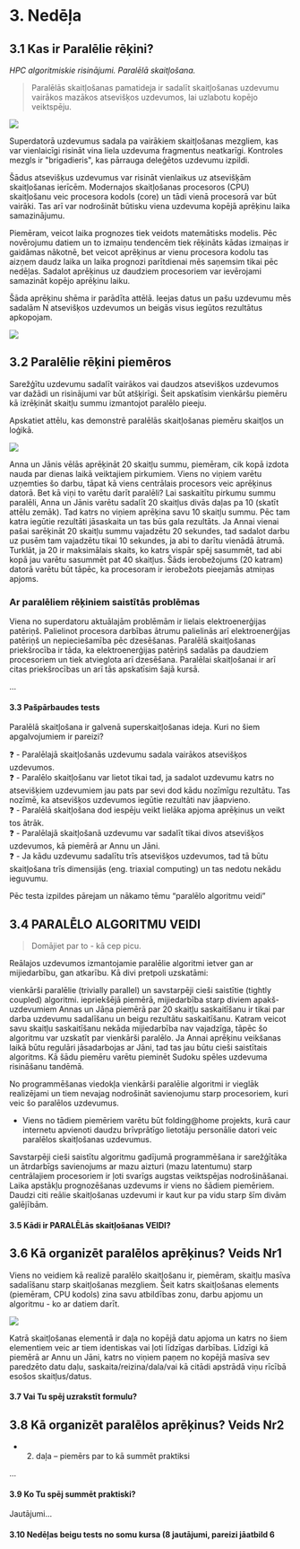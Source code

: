 
# 3. Nedēļa

## 3.1 Kas ir Paralēlie rēķini?

*HPC algoritmiskie risinājumi. Paralēlā skaitļošana.*



> Paralēlās skaitļošanas pamatideja ir sadalīt skaitļošanas uzdevumu vairākos mazākos atsevišķos uzdevumos, lai uzlabotu kopējo veiktspēju.

![](https://hpc-ievads.netlify.app/_astro/sss.5111bf70_YOaWx.avif)  

Superdatorā uzdevumus sadala pa vairākiem skaitļošanas mezgliem, kas var vienlaicīgi risināt vina liela uzdevuma fragmentus neatkarīgi. Kontroles mezgls ir "brigadieris", kas pārrauga deleģētos uzdevumu izpildi. 

Šādus atsevišķus uzdevumus var risināt vienlaikus uz atsevišķām skaitļošanas ierīcēm. Modernajos skaitļošanas procesoros (CPU) skaitļošanu veic procesora kodols (core) un tādi vienā procesorā var būt vairāki. Tas arī var nodrošināt būtisku viena uzdevuma kopējā aprēķinu laika samazinājumu.

Piemēram, veicot laika prognozes tiek veidots matemātisks modelis. Pēc novērojumu datiem un to izmaiņu tendencēm tiek rēķināts kādas izmaiņas ir gaidāmas nākotnē, bet veicot aprēķinus ar vienu procesora kodolu tas aizņem daudz laika un laika prognozi parītdienai mēs saņemsim tikai pēc nedēļas. Sadalot aprēķinus uz daudziem procesoriem var ievērojami samazināt kopējo aprēķinu laiku.

Šāda aprēķinu shēma ir parādīta attēlā. Ieejas datus un pašu uzdevumu mēs sadalām N atsevišķos uzdevumos un beigās visus iegūtos rezultātus apkopojam.

![](https://hpc-ievads.netlify.app/_astro/parallell-computing-model.b2892e88_ZSx9ho.avif)


##  3.2 Paralēlie rēķini piemēros

Sarežģītu uzdevumu sadalīt vairākos vai daudzos atsevišķos uzdevumos var dažādi un risinājumi var būt atšķirīgi. Šeit apskatīsim vienkāršu piemēru kā izrēķināt skaitļu summu izmantojot paralēlo pieeju.

Apskatiet attēlu, kas demonstrē paralēlās skaitļošanas piemēru skaitļos un loģikā.

![](https://hpc-ievads.netlify.app/_astro/janis-anna.e2e965d9_1OA83M.avif)


Anna un Jānis vēlās aprēķināt 20 skaitļu summu, piemēram, cik kopā izdota nauda par dienas laikā veiktajiem pirkumiem. Viens no viņiem varētu uzņemties šo darbu, tāpat kā viens centrālais procesors veic aprēķinus datorā. Bet kā viņi to varētu darīt paralēli? Lai saskaitītu pirkumu summu paralēli, Anna un Jānis varētu sadalīt 20 skaitļus divās daļas pa 10 (skatīt attēlu zemāk). Tad katrs no viņiem aprēķina savu 10 skaitļu summu. Pēc tam katra iegūtie rezultāti jāsaskaita un tas būs gala rezultāts. Ja Annai vienai pašai sarēķināt 20 skaitļu summu vajadzētu 20 sekundes, tad sadalot darbu uz pusēm tam vajadzētu tikai 10 sekundes, ja abi to darītu vienādā ātrumā. Turklāt, ja 20 ir maksimālais skaits, ko katrs vispār spēj sasummēt, tad abi kopā jau varētu sasummēt pat 40 skaitļus. Šāds ierobežojums (20 katram) datorā varētu būt tāpēc, ka procesoram ir ierobežots pieejamās atmiņas apjoms.

### Ar paralēliem rēķiniem saistītās problēmas

Viena no superdatoru aktuālajām problēmām ir lielais elektroenerģijas patēriņš. Palielinot procesora darbības ātrumu palielinās arī elektroenerģijas patēriņš un nepieciešamība pēc dzesēšanas. Paralēlā skaitļošanas priekšrocība ir tāda, ka elektroenerģijas patēriņš sadalās pa daudziem procesoriem un tiek atvieglota arī dzesēšana. Paralēlai skaitļošanai ir arī citas priekšrocības un arī tās apskatīsim šajā kursā.


...

#### 3.3 Pašpārbaudes tests

Paralēlā skaitļošana ir galvenā superskaitļošanas ideja. Kuri no šiem apgalvojumiem ir pareizi?

❓ - Paralēlajā skaitļošanās uzdevumu sadala vairākos atsevišķos uzdevumos.   
❓ - Paralēlo skaitļošanu var lietot tikai tad, ja sadalot uzdevumu katrs no atsevišķiem uzdevumiem jau pats par sevi dod kādu nozīmīgu rezultātu. Tas nozīmē, ka atsevišķos uzdevumos iegūtie rezultāti nav jāapvieno.  
❓ - Paralēlā skaitļošana dod iespēju veikt lielāka apjoma aprēķinus un veikt tos ātrāk.  
❓ - Paralēlajā skaitļošanā uzdevumu var sadalīt tikai divos atsevišķos uzdevumos, kā piemērā ar Annu un Jāni.  
❓ - Ja kādu uzdevumu sadalītu trīs atsevišķos uzdevumos, tad tā būtu skaitļošana trīs dimensijās (eng. triaxial computing) un tas nedotu nekādu ieguvumu.  

Pēc testa izpildes pārejam un nākamo tēmu “paralēlo algoritmu veidi”


##  3.4 PARALĒLO ALGORITMU VEIDI

> Domājiet par to - kā cep picu.

Reālajos uzdevumos izmantojamie paralēlie algoritmi ietver gan ar mijiedarbību, gan atkarību. Kā divi pretpoli uzskatāmi:

vienkārši paralēlie (trivially parallel) un
savstarpēji cieši saistītie (tightly coupled) algoritmi.
iepriekšējā piemērā, mijiedarbība starp diviem apakš-uzdevumiem Annas un Jāņa piemērā par 20 skaitļu saskaitīšanu ir tikai par darba uzdevumu sadalīšanu un beigu rezultātu saskaitīšanu. Katram veicot savu skaitļu saskaitīšanu nekāda mijiedarbība nav vajadzīga, tāpēc šo algoritmu var uzskatīt par vienkārši paralēlo. Ja Annai aprēķinu veikšanas laikā būtu regulāri jāsadarbojas ar Jāni, tad tas jau būtu cieši saistītais algoritms. Kā šādu piemēru varētu pieminēt Sudoku spēles uzdevuma risināšanu tandēmā.

No programmēšanas viedokļa vienkārši paralēlie algoritmi ir vieglāk realizējami un tiem nevajag nodrošināt savienojumu starp procesoriem, kuri veic šo paralēlos uzdevumus.  
- Viens no tādiem piemēriem varētu būt folding@home projekts, kurā caur internetu apvienoti daudzu brīvprātīgo lietotāju personālie datori veic paralēlos skaitļošanas uzdevumus.

Savstarpēji cieši saistītu algoritmu gadījumā programmēšana ir sarežģītāka un ātrdarbīgs savienojums ar mazu aizturi (mazu latentumu) starp centrālajiem procesoriem ir ļoti svarīgs augstas veiktspējas nodrošināšanai. Laika apstākļu prognozēšanas uzdevums ir viens no šādiem piemēriem. Daudzi citi reālie skaitļošanas uzdevumi ir kaut kur pa vidu starp šīm divām galējībām.

####  3.5 Kādi ir PARALĒLās skaitļošanas VEIDI?



## 3.6 Kā organizēt paralēlos aprēķinus? Veids Nr1 

Viens no veidiem kā realizē paralēlo skaitļošanu ir, piemēram, skaitļu masīva sadalīšanu starp skaitļošanas mezgliem. Šeit katrs skaitļošanas elements (piemēram, CPU kodols) zina savu atbildības zonu, darbu apjomu un algoritmu - ko ar datiem darīt.

![](https://hpc-ievads.netlify.app/_astro/distribution.f7d79adf_ZxvPHX.avif)

Katrā skaitļošanas elementā ir daļa no kopējā datu apjoma un katrs no šiem elementiem veic ar tiem identiskas vai ļoti līdzīgas darbības. Līdzīgi kā piemērā ar Annu un Jāni, katrs no viņiem paņem no kopējā masīva sev paredzēto datu daļu,
saskaita/reizina/dala/vai kā citādi apstrādā viņu rīcībā esošos skaitļus/datus.

#### 3.7 Vai Tu spēj uzrakstīt formulu?

## 3.8 Kā organizēt paralēlos aprēķinus? Veids Nr2

- 2. daļa – piemērs par to kā summēt praktiksi

...

#### 3.9 Ko Tu spēj summēt praktiski?

Jautājumi...

#### 3.10 Nedēļas beigu tests no somu kursa (8 jautājumi, pareizi jāatbild 6
